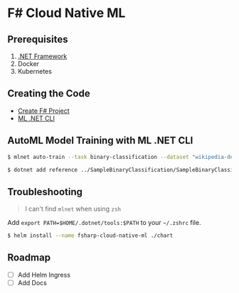 # F\# Cloud Native ML

## Prerequisites

1. [.NET Framework](https://dotnet.microsoft.com/download)
2. Docker
3. Kubernetes

## Creating the Code

- [Create F# Project](https://docs.microsoft.com/en-us/dotnet/fsharp/get-started/get-started-command-line)
- [ML .NET CLI](https://dotnet.microsoft.com/learn/machinelearning-ai/ml-dotnet-get-started-tutorial/intro)

## AutoML Model Training with ML .NET CLI

```bash
$ mlnet auto-train --task binary-classification --dataset "wikipedia-detox-250-line-data.tsv" --label-column-name "Sentiment" --max-exploration-time 300
```

```bash
$ dotnet add reference ../SampleBinaryClassification/SampleBinaryClassification.Model/
```

## Troubleshooting

> I can't find `mlnet` when using `zsh`

Add `export PATH=$HOME/.dotnet/tools:$PATH` to your `~/.zshrc` file.

```bash
$ helm install --name fsharp-cloud-native-ml ./chart
```

## Roadmap

- [ ] Add Helm Ingress
- [ ] Add Docs
